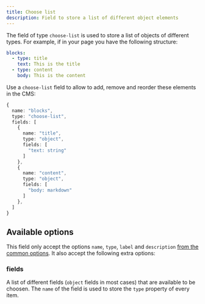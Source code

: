 ```yaml
---
title: Choose list
description: Field to store a list of different object elements
---
```


The field of type `choose-list` is used to store a list of objects of different
types. For example, if in your page you have the following structure:

```yml
blocks:
  - type: title
    text: This is the title
  - type: content
    body: This is the content
```

Use a `choose-list` field to allow to add, remove and reorder these elements in
the CMS:

```ts
{
  name: "blocks",
  type: "choose-list",
  fields: [
    {
      name: "title",
      type: "object",
      fields: [
        "text: string"
      ]
    },
    {
      name: "content",
      type: "object",
      fields: [
        "body: markdown"
      ]
    },
  ]
}
```

## Available options

This field only accept the options `name`, `type`, `label` and `description`
[from the common options](../configuration/fields.md#common-field-options). It
also accept the following extra options:

### fields

A list of different fields (`object` fields in most cases) that are available to
be choosen. The `name` of the field is used to store the `type` property of
every item.

